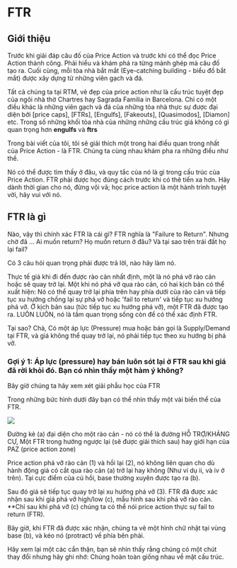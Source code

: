 # FTR

## Giới thiệu

Trước khi giải đáp câu đố của Price Action và trước khi có thể đọc Price Action thành công. Phải hiểu và khám phá ra từng mảnh ghép mà câu đố tạo ra. Cuối cùng, mỗi tòa nhà bắt mắt (Eye-catching building - biểu đồ bắt mắt) được xây dựng từ những viên gạch và đá.

Tất cả chúng ta tại RTM, vẻ đẹp của price action như là cấu trúc tuyệt đẹp của ngôi nhà thờ Chartres hay Sagrada Familia in Barcelona. Chỉ có một điều khác là những viên gạch và đá của những tòa nhà thực sự được đại diện bởi [price caps], [FTRs], [Engulfs], [Fakeouts], [Quasimodos], [Diamon] etc. Trong số những khối tòa nhà của những những cấu trúc giá không có gì quan trọng hơn **engulfs** và **ftrs**

Trong bài viết của tôi, tôi sẽ giải thích một trong hai điều quan trong nhất của Price Action - là FTR. Chúng ta cùng nhau khám pha ra những điều như thế.

Nó có thể được tìm thấy ở đâu, và quy tắc của nó là gì trong cấu trúc của Price Action. FTR phải được học đúng cách trước khi có thê tiến xa hơn. Hãy dành thời gian cho nó, đừng vội vã; học price action là một hành trình tuyệt vời, hãy vui với nó.

## FTR là gì

Nào, vậy thì chính xác FTR là cái gì? FTR nghĩa là "Failure to Return". Nhưng chờ đã ... Ai muốn return? Họ muốn return ở đâu? Và tại sao trên trái đất họ lại fail? 

Có 3 câu hỏi quan trọng phải được trả lời, nào hãy làm nó.

Thực tế giá khi đi đến được rào cản nhất định, một là nó phá vỡ rào cản hoặc sẽ quay trở lại. Một khi nó phá vỡ qua rào cản, có hai kịch bản có thể xuất hiện: Nó có thể quay trở lại phía trên hay phía dưới của rào cản và tiếp tục xu hướng chống lại sự phá vỡ hoặc 'fail to return' và tiếp tục xu hướng phá vỡ. Ở kịch bản sau (tức tiếp tục xu hướng phá vỡ), một FTR đã được tạo ra. LUÔN LUÔN, nó là tầm quan trọng sống còn để có thể xác định FTR.

Tại sao? Chà, Có một áp lực (Pressure) mua hoặc bán gọi là Supply/Demand tại FTR, và giá không thể quay trở lại, nó phải tiếp tục theo xu hướng bị phá vỡ.

### Gợi ý 1: Áp lực (pressure) hay bán luôn sót lại ở FTR sau khi giá đã rời khỏi đó. Bạn có nhìn thấy một hàm ý không?

Bây giờ chúng ta hãy xem xét giải phẫu học của FTR

Trong những bức hình dưới đây bạn có thể nhìn thấy một vài biến thể của FTR.

![](ftr-variations-pattern.png)

Đường kẻ (a) đại diện cho một rào cản - nó có thể là đường HỖ TRỢ/KHÁNG CỰ, Một FTR trong hướng ngược lại (sẽ được giải thích sau) hay giới hạn của PAZ (price action zone)

Price action phá vỡ rào cản (1) và hồi lại (2), nó không liên quan cho dù hành động giá có cắt qua rào cản (a) trở lại hay không (Như ví dụ ii, và iv ở trên). Tại cực điểm của cú hồi, base thường xuyên được tạo ra (b).

Sau đó giá sẽ tiếp tục quay trở lại xu hướng phá vỡ (3). FTR đã được xác nhận sau khi giá phá vỡ high/low (c), mẫu hình sau khi phá vỡ rào cản. **Chỉ sau khi phá vỡ (c) chúng ta có thể nói price action thực sự fail to return (FTR).

Bây giờ, khi FTR đã được xác nhận, chúng ta vẽ một hình chữ nhật tại vùng base (b), và kéo nó (protract) về phía bên phải.

Hãy xem lại một các cẩn thận, bạn sẽ nhìn thấy rằng chúng có một chút thay đổi nhưng hãy ghi nhớ: Chúng hoàn toàn giống nhau về mặt cấu trúc.

